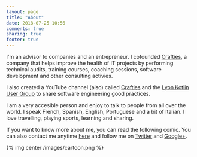 ```yaml
---
layout: page
title: "About"
date: 2018-07-25 10:56
comments: true
sharing: true
footer: true
---
```


I'm an advisor to companies and an entrepreneur. I cofounded [Crafties](https://www.crafties.fr), a company that helps improve the health of IT projects by performing technical audits, training courses, coaching sessions, software development and other consulting activies.  

I also created a YouTube channel (also) called [Crafties](https://www.youtube.com/Crafties) and the [Lyon Kotlin User Group](https://www.meetup.com/fr-FR/Lyon-Kotlin-User-Group/) to share software engineering good practices.

I am a very accesible person and enjoy to talk to people from all over the world. I speak French, Spanish, English, Portuguese and a bit of Italian. I love travelling, playing sports, learning and sharing.

If you want to know more about me, you can read the following comic. You can also contact me anytime [here](mailto:nadia@crafties.fr) and follow me on [Twitter](https://twitter.com/nphumbert) and [Google+](https://plus.google.com/u/0/110353212984123491279).

{% img center /images/cartoon.png %}
